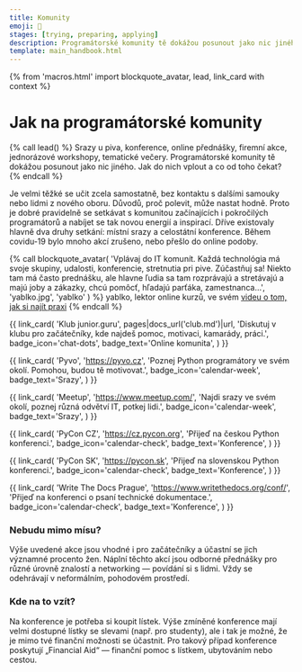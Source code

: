 ```yaml
---
title: Komunity
emoji: 🎪
stages: [trying, preparing, applying]
description: Programátorské komunity tě dokážou posunout jako nic jiného. Kde je najít? Co od toho čekat?
template: main_handbook.html
---
```


{% from 'macros.html' import blockquote_avatar, lead, link_card with context %}


# Jak na programátorské komunity

{% call lead() %}
  Srazy u piva, konference, online přednášky, firemní akce, jednorázové workshopy, tematické večery.
  Programátorské komunity tě dokážou posunout jako nic jiného. Jak do nich vplout a co od toho čekat?
{% endcall %}

Je velmi těžké se učit zcela samostatně, bez kontaktu s dalšími samouky nebo lidmi z nového oboru. Důvodů, proč polevit, může nastat hodně. Proto je dobré pravidelně se setkávat s komunitou začínajících i pokročilých programátorů a nabíjet se tak novou energií a inspirací. Dříve existovaly hlavně dva druhy setkání: místní srazy a celostátní konference. Během covidu-19 bylo mnoho akcí zrušeno, nebo přešlo do online podoby.

{% call blockquote_avatar(
  'Vplávaj do IT komunít. Každá technológia má svoje skupiny, udalosti, konferencie, stretnutia pri pive. Zúčastňuj sa! Niekto tam má často prednášku, ale hlavne ľudia sa tam rozprávajú a stretávajú a majú joby a zákazky, chcú pomôcť, hľadajú parťáka, zamestnanca…',
  'yablko.jpg',
  'yablko'
) %}
  yablko, lektor online kurzů, ve svém [videu o tom, jak si najít praxi](https://www.youtube.com/watch?v=3-wsqhCK-wU&list=PLhB6F20C-jTPITEXEHus6fVZDfNxzRbv_)
{% endcall %}

<div class="link-cards">
  {{ link_card(
    'Klub junior.guru',
    pages|docs_url('club.md')|url,
    'Diskutuj v klubu pro začátečníky, kde najdeš pomoc, motivaci, kamarády, práci.',
    badge_icon='chat-dots',
    badge_text='Online komunita',
  ) }}

  {{ link_card(
    'Pyvo',
    'https://pyvo.cz',
    'Poznej Python programátory ve svém okolí. Pomohou, budou tě motivovat.',
    badge_icon='calendar-week',
    badge_text='Srazy',
  ) }}

  {{ link_card(
    'Meetup',
    'https://www.meetup.com/',
    'Najdi srazy ve svém okolí, poznej různá odvětví IT, potkej lidi.',
    badge_icon='calendar-week',
    badge_text='Srazy',
  ) }}

  {{ link_card(
    'PyCon CZ',
    'https://cz.pycon.org',
    'Přijeď na českou Python konferenci.',
    badge_icon='calendar-check',
    badge_text='Konference',
  ) }}

  {{ link_card(
    'PyCon SK',
    'https://pycon.sk',
    'Přijeď na slovenskou Python konferenci.',
    badge_icon='calendar-check',
    badge_text='Konference',
  ) }}

  {{ link_card(
    'Write The Docs Prague',
    'https://www.writethedocs.org/conf/',
    'Přijeď na konferenci o psaní technické dokumentace.',
    badge_icon='calendar-check',
    badge_text='Konference',
  ) }}
</div>

### Nebudu mimo mísu?    <span id="beginner-friendly"></span>

Výše uvedené akce jsou vhodné i pro začátečníky a účastní se jich významné procento žen. Náplní těchto akcí jsou odborné přednášky pro různé úrovně znalostí a networking — povídání si s lidmi. Vždy se odehrávají v neformálním, pohodovém prostředí.

### Kde na to vzít?    <span id="fin-aid"></span>

Na konference je potřeba si koupit lístek. Výše zmíněné konference mají velmi dostupné lístky se slevami (např. pro studenty), ale i tak je možné, že je mimo tvé finanční možnosti se účastnit. Pro takový případ konference poskytují „Financial Aid“ — finanční pomoc s lístkem, ubytováním nebo cestou.


<!-- {#

pracovní veletrhy

--- https://discord.com/channels/769966886598737931/1214233351242776646/1214244615499022366
- kolik se sluší sníst chlebicku - nechám odpověď odborníkovi <@652142810291765248> 
- dress code většinou není, takže jestli chceš za slusnaka tak svetr a rifle a jestli za pohodare tak mikinu a rifle 😀 nějaký čistý hezký
- firmy tam budou mít stánky s letacky a prospekty a tak, budou se ti snažit vysvětlit na čem delaji a kolik stravenek dávají a ze je cool pro ne pracovat
- když reknes ze jsi junior tak zachovají poker face a budou se ti snažit vysvětlit ze se ti určitě možná někdy ozvou, možná kolega Kvído, který tady zrovna neni
- ale třeba prehanim 😉 každopádně bych se na to připravil
- základ je nebát se stánku a strávit na nich maximum času a bavit se s těmi lidmi na nich
- zkus si pripravit strategii: priprav si třeba 3 otázky které jim budeš pokladat, co te zajímá o te firmě a o tom jak pracuji a koho hledají a tak
- zároveň měj něco co jim das - měj vizitku s QR kódem na svůj LinkedIn nebo něco takového, proste at si te zapamatujou, at se ti muzou ozvat a tak
- sám si ty lidi z HR a recruitmentu co je potkas na stáncích pridavej během vašich konverzaci na LinkedInu a zkus jim týden po akci (až budou mít klid) napsat do zpráv a připomenout se, i kdyby jen “chtěl bych jen podekovat za příjemný pokec na vašem stánku minuly týden, bylo to přínosné, at se daří”
---


#} -->
